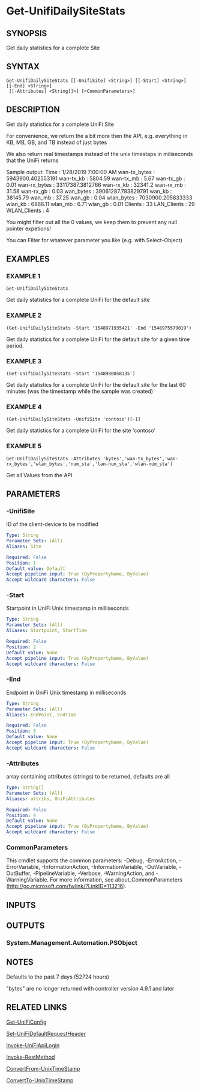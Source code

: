 ﻿---
external help file: UniFiTooling-help.xml
HelpVersion: 1.0.8
Locale: en-US
Module Guid: 7fff91a0-02eb-4df2-84d5-c7d3cd7f7a5d
Module Name: UniFiTooling
online version: https://github.com/Enatec/UniFiTooling/raw/master/docs/Get-UnifiDailySiteStats.md
schema: 2.0.0
---

# Get-UnifiDailySiteStats

## SYNOPSIS
Get daily statistics for a complete Site

## SYNTAX

```
Get-UnifiDailySiteStats [[-UnifiSite] <String>] [[-Start] <String>] [[-End] <String>]
 [[-Attributes] <String[]>] [<CommonParameters>]
```

## DESCRIPTION
Get daily statistics for a complete UniFi Site

For convenience, we return the a bit more then the API, e.g.
everything in KB, MB, GB, and TB instead of just bytes

We also return real timestamps instead of the unix timestaps in miliseconds that the UniFi returns

Sample output:
Time         : 1/28/2019 7:00:00 AM
wan-tx_bytes : 5943900.402553191
wan-tx_kb    : 5804.59
wan-tx_mb    : 5.67
wan-tx_gb    : 0.01
wan-rx_bytes : 33117387.3812766
wan-rx_kb    : 32341.2
wan-rx_mb    : 31.58
wan-rx_gb    : 0.03
wan_bytes    : 39061287.783829791
wan_kb       : 38145.79
wan_mb       : 37.25
wan_gb       : 0.04
wlan_bytes   : 7030900.205833333
wlan_kb      : 6866.11
wlan_mb      : 6.71
wlan_gb      : 0.01
Clients      : 33
LAN_Clients  : 29
WLAN_Clients : 4

You might filter out all the 0 values, we keep them to prevent any null pointer expetions!

You can Filter for whatever parameter you like (e.g.
with Select-Object)

## EXAMPLES

### EXAMPLE 1
```
Get-UnifiDailySiteStats
```

Get daily statistics for a complete UniFi for the default site

### EXAMPLE 2
```
(Get-UnifiDailySiteStats -Start '1548971935421' -End '1548975579019')
```

Get daily statistics for a complete UniFi for the default site for a given time period.

### EXAMPLE 3
```
(Get-UnifiDailySiteStats -Start '1548980058135')
```

Get daily statistics for a complete UniFi for the default site for the last 60 minutes (was the timestamp while the sample was created)

### EXAMPLE 4
```
(Get-UnifiDailySiteStats -UnifiSite 'contoso')[-1]
```

Get daily statistics for a complete UniFi for the site 'contoso'

### EXAMPLE 5
```
Get-UnifiDailySiteStats -Attributes 'bytes','wan-tx_bytes','wan-rx_bytes','wlan_bytes','num_sta','lan-num_sta','wlan-num_sta')
```

Get all Values from the API

## PARAMETERS

### -UnifiSite
ID of the client-device to be modified

```yaml
Type: String
Parameter Sets: (All)
Aliases: Site

Required: False
Position: 1
Default value: Default
Accept pipeline input: True (ByPropertyName, ByValue)
Accept wildcard characters: False
```

### -Start
Startpoint in UniFi Unix timestamp in milliseconds

```yaml
Type: String
Parameter Sets: (All)
Aliases: Startpoint, StartTime

Required: False
Position: 2
Default value: None
Accept pipeline input: True (ByPropertyName, ByValue)
Accept wildcard characters: False
```

### -End
Endpoint in UniFi Unix timestamp in milliseconds

```yaml
Type: String
Parameter Sets: (All)
Aliases: EndPoint, EndTime

Required: False
Position: 3
Default value: None
Accept pipeline input: True (ByPropertyName, ByValue)
Accept wildcard characters: False
```

### -Attributes
array containing attributes (strings) to be returned, defaults are all

```yaml
Type: String[]
Parameter Sets: (All)
Aliases: attribs, UniFiAttributes

Required: False
Position: 4
Default value: None
Accept pipeline input: True (ByPropertyName, ByValue)
Accept wildcard characters: False
```

### CommonParameters
This cmdlet supports the common parameters: -Debug, -ErrorAction, -ErrorVariable, -InformationAction, -InformationVariable, -OutVariable, -OutBuffer, -PipelineVariable, -Verbose, -WarningAction, and -WarningVariable.
For more information, see about_CommonParameters (http://go.microsoft.com/fwlink/?LinkID=113216).

## INPUTS

## OUTPUTS

### System.Management.Automation.PSObject
## NOTES
Defaults to the past 7 days (52*7*24 hours)

"bytes" are no longer returned with controller version 4.9.1 and later

## RELATED LINKS

[Get-UniFiConfig]()

[Set-UniFiDefaultRequestHeader]()

[Invoke-UniFiApiLogin]()

[Invoke-RestMethod]()

[ConvertFrom-UnixTimeStamp]()

[ConvertTo-UnixTimeStamp]()

